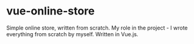 # vue-online-store
Simple online store, written from scratch.
My role in the project - I wrote everything from scratch by myself.
Written in Vue.js.
